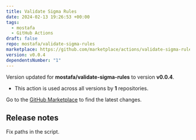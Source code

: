 ```yaml
---
title: Validate Sigma Rules
date: 2024-02-13 19:26:53 +00:00
tags:
  - mostafa
  - GitHub Actions
draft: false
repo: mostafa/validate-sigma-rules
marketplace: https://github.com/marketplace/actions/validate-sigma-rules
version: v0.0.4
dependentsNumber: "1"
---
```



Version updated for **mostafa/validate-sigma-rules** to version **v0.0.4**.
- This action is used across all versions by **1** repositories.

Go to the [GitHub Marketplace](https://github.com/marketplace/actions/validate-sigma-rules) to find the latest changes.

## Release notes

Fix paths in the script.
